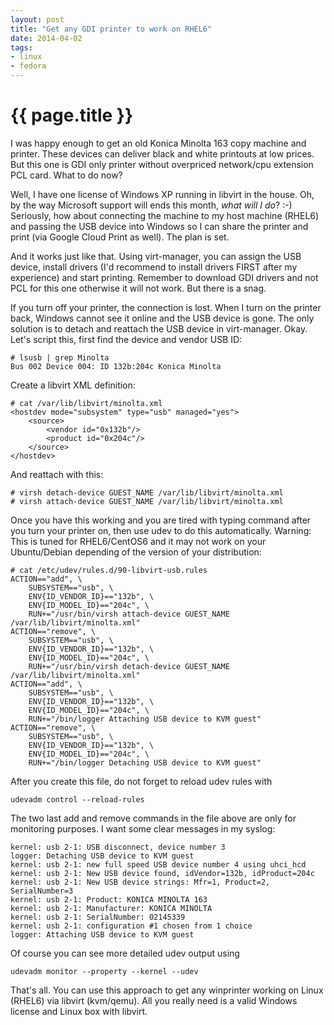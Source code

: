 ```yaml
---
layout: post
title: "Get any GDI printer to work on RHEL6"
date: 2014-04-02
tags:
- linux
- fedora
---
```

{{ page.title }}
================

I was happy enough to get an old Konica Minolta 163 copy machine and printer.
These devices can deliver black and white printouts at low prices. But this
one is GDI only printer without overpriced network/cpu extension PCL card.
What to do now?

Well, I have one license of Windows XP running in libvirt in the house. Oh, by
the way Microsoft support will ends this month, *what will I do*? :-)
Seriously, how about connecting the machine to my host machine (RHEL6) and
passing the USB device into Windows so I can share the printer and print (via
Google Cloud Print as well). The plan is set.

And it works just like that. Using virt-manager, you can assign the USB
device, install drivers (I'd recommend to install drivers FIRST after my
experience) and start printing. Remember to download GDI drivers and not PCL
for this one otherwise it will not work. But there is a snag.

If you turn off your printer, the connection is lost. When I turn on the
printer back, Windows cannot see it online and the USB device is gone. The
only solution is to detach and reattach the USB device in virt-manager. Okay.
Let's script this, first find the device and vendor USB ID:

    # lsusb | grep Minolta
    Bus 002 Device 004: ID 132b:204c Konica Minolta

Create a libvirt XML definition:

    # cat /var/lib/libvirt/minolta.xml
    <hostdev mode="subsystem" type="usb" managed="yes">
        <source>
            <vendor id="0x132b"/>
            <product id="0x204c"/>
        </source>
    </hostdev>

And reattach with this:

    # virsh detach-device GUEST_NAME /var/lib/libvirt/minolta.xml
    # virsh attach-device GUEST_NAME /var/lib/libvirt/minolta.xml

Once you have this working and you are tired with typing command after you
turn your printer on, then use udev to do this automatically. Warning: This is
tuned for RHEL6/CentOS6 and it may not work on your Ubuntu/Debian depending of
the version of your distribution:

    # cat /etc/udev/rules.d/90-libvirt-usb.rules
    ACTION=="add", \
        SUBSYSTEM=="usb", \
        ENV{ID_VENDOR_ID}=="132b", \
        ENV{ID_MODEL_ID}=="204c", \
        RUN+="/usr/bin/virsh attach-device GUEST_NAME /var/lib/libvirt/minolta.xml"
    ACTION=="remove", \
        SUBSYSTEM=="usb", \
        ENV{ID_VENDOR_ID}=="132b", \
        ENV{ID_MODEL_ID}=="204c", \
        RUN+="/usr/bin/virsh detach-device GUEST_NAME /var/lib/libvirt/minolta.xml"
    ACTION=="add", \
        SUBSYSTEM=="usb", \
        ENV{ID_VENDOR_ID}=="132b", \
        ENV{ID_MODEL_ID}=="204c", \
        RUN+="/bin/logger Attaching USB device to KVM guest"
    ACTION=="remove", \
        SUBSYSTEM=="usb", \
        ENV{ID_VENDOR_ID}=="132b", \
        ENV{ID_MODEL_ID}=="204c", \
        RUN+="/bin/logger Detaching USB device to KVM guest"

After you create this file, do not forget to reload udev rules with

    udevadm control --reload-rules

The two last add and remove commands in the file above are only for monitoring
purposes. I want some clear messages in my syslog:

    kernel: usb 2-1: USB disconnect, device number 3
    logger: Detaching USB device to KVM guest
    kernel: usb 2-1: new full speed USB device number 4 using uhci_hcd
    kernel: usb 2-1: New USB device found, idVendor=132b, idProduct=204c
    kernel: usb 2-1: New USB device strings: Mfr=1, Product=2, SerialNumber=3
    kernel: usb 2-1: Product: KONICA MINOLTA 163
    kernel: usb 2-1: Manufacturer: KONICA MINOLTA
    kernel: usb 2-1: SerialNumber: 02145339
    kernel: usb 2-1: configuration #1 chosen from 1 choice
    logger: Attaching USB device to KVM guest

Of course you can see more detailed udev output using

    udevadm monitor --property --kernel --udev

That's all. You can use this approach to get any winprinter working on Linux
(RHEL6) via libvirt (kvm/qemu). All you really need is a valid Windows license
and Linux box with libvirt.
